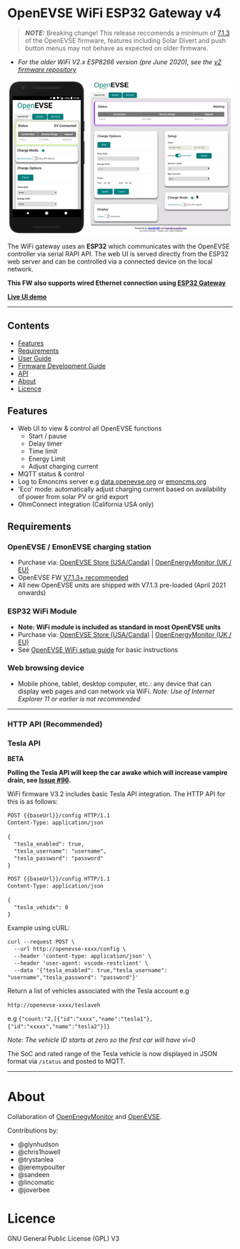 # OpenEVSE WiFi ESP32 Gateway v4

> **_NOTE:_** Breaking change! This release reccomends a minimum of [7.1.3](https://github.com/OpenEVSE/open_evse/releases) of the OpenEVSE firmware, features including Solar Divert and push button menus may not behave as expected on older firmware.

- *For the older WiFi V2.x ESP8266 version (pre June 2020), see the [v2 firmware repository](https://github.com/openevse/ESP8266_WiFi_v2.x/)*


![main](docs/main2.png)

The WiFi gateway uses an **ESP32** which communicates with the OpenEVSE controller via serial RAPI API. The web UI is served directly from the ESP32 web server and can be controlled via a connected device on the local network.

**This FW also supports wired Ethernet connection using [ESP32 Gateway](docs/wired-ethernet.md)**

**[Live UI demo](https://openevse.openenergymonitor.org)**

***

## Contents

<!-- toc -->

- [Features](#features)
- [Requirements](#requirements)
- [User Guide](docs/user-guide.md)
- [Firmware Development Guide](docs/development-guide.md)
- [API](https://openevse.stoplight.io/studio/openevse-wifi-v4)
- [About](#about)
- [Licence](#licence)

<!-- tocstop -->

## Features

- Web UI to view & control all OpenEVSE functions
  - Start / pause
  - Delay timer
  - Time limit
  - Energy Limit
  - Adjust charging current
- MQTT status & control
- Log to Emoncms server e.g [data.openevse.org](http://data.openevse.org) or [emoncms.org](https://emoncms.org)
- 'Eco' mode: automatically adjust charging current based on availability of power from solar PV or grid export
- OhmConnect integration (California USA only)

## Requirements

### OpenEVSE / EmonEVSE charging station
  - Purchase via: [OpenEVSE Store (USA/Canda)](https://store.openevse.com) | [OpenEnergyMonitor (UK / EU)](https://shop.openenergymonitor.com/evse/)
  - OpenEVSE FW [V7.1.3+ recommended](https://github.com/OpenEVSE/open_evse/releases)
  - All new OpenEVSE units are shipped with V7.1.3 pre-loaded (April 2021 onwards)


### ESP32 WiFi Module

- **Note: WiFi module is included as standard in most OpenEVSE units**
- Purchase via: [OpenEVSE Store (USA/Canda)](https://store.openevse.com/collections/frontpage/products/openevse-wifi-kit) | [OpenEnergyMonitor (UK / EU)](https://shop.openenergymonitor.com/openevse-wifi-gateway/)
- See [OpenEVSE WiFi setup guide](https://openevse.dozuki.com/Guide/WiFi+-+Join+Network/29) for basic instructions

### Web browsing device

- Mobile phone, tablet, desktop computer, etc.: any device that can display web pages and can network via WiFi.
*Note: Use of Internet Explorer 11 or earlier is not recommended*

***

### HTTP API (Recommended)

### Tesla API

**BETA**

**Polling the Tesla API will keep the car awake which will increase vampire drain, see [Issue #96](https://github.com/OpenEVSE/ESP32_WiFi_V3.x/issues/96).**

WiFi firmware V3.2 includes basic Tesla API integration. The HTTP API for this is as follows:

```http
POST {{baseUrl}}/config HTTP/1.1
Content-Type: application/json

{
  "tesla_enabled": true,
  "tesla_username": "username",
  "tesla_password": "password"
}

```

```http
POST {{baseUrl}}/config HTTP/1.1
Content-Type: application/json

{
  "tesla_vehidx": 0
}
```

Example using cURL:

```
curl --request POST \
  --url http://openevse-xxxx/config \
  --header 'content-type: application/json' \
  --header 'user-agent: vscode-restclient' \
  --data '{"tesla_enabled": true,"tesla_username": "username","tesla_password": "password"}'
```

Return a list of vehicles associated with the Tesla account e.g

`http://openevse-xxxx/teslaveh`

e.g
`{"count:"2,[{"id":"xxxx","name":"tesla1"},{"id":"xxxxx","name":"tesla2"}]}`

*Note: The vehicle ID starts at zero so the first car will have vi=0*

The SoC and rated range of the Tesla vehicle is now displayed in JSON format via `/status` and posted to MQTT. 

***

# About

Collaboration of [OpenEnegyMonitor](http://openenergymonitor.org) and [OpenEVSE](https://openevse.com).

Contributions by:

- @glynhudson
- @chris1howell
- @trystanlea
- @jeremypoulter
- @sandeen
- @lincomatic
- @joverbee

# Licence

GNU General Public License (GPL) V3
